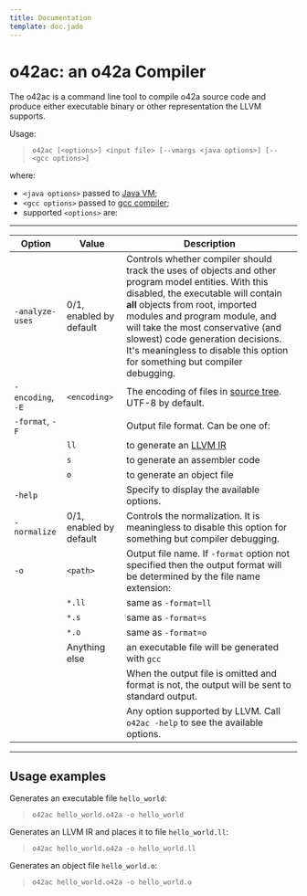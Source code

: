```yaml
---
title: Documentation
template: doc.jade
---
```


o42ac: an o42a Compiler
=======================
<!--
Copyright (C) 2010-2012 Ruslan Lopatin.
Permission is granted to copy, distribute and/or modify this document
under the terms of the GNU Free Documentation License, Version 1.3
or any later version published by the Free Software Foundation;
with no Invariant Sections, no Front-Cover Texts, and no Back-Cover Texts.
A copy of the license is included in the section entitled "GNU
Free Documentation License".
-->

The o42ac is a command line tool to compile o42a source code and produce either
executable binary or other representation the LLVM supports.

Usage:

> `o42ac [<options>] <input file> [--vmargs <java options>] [-- <gcc options>]`

where:

* `<java options>` passed to [Java VM][javac];
* `<gcc options>` passed to [gcc compiler][gcc]; 
* supported `<options>` are:

---------------------

| Option            | Value                   | Description
|-------------------|-------------------------|-------------
| `-analyze-uses`   | 0/1, enabled by default | Controls whether compiler should track the uses of objects and other program model entities. With this disabled, the executable will contain __all__ objects from root, imported modules and program module, and will take the most conservative (and slowest) code generation decisions. It's meaningless to disable this option for something but compiler debugging.
| `-encoding`, `-E` | `<encoding>`            | The encoding of files in [source tree](index.html). UTF-8 by default.
| `-format`, `-F`   |                         | Output file format. Can be one of:
|                   | `ll`                    | to generate an [LLVM IR][]
|                   | `s`                     | to generate an assembler code
|                   | `o`                     | to generate an object file
| `-help`           |                         | Specify to display the available options.
| `-normalize`      | 0/1, enabled by default | Controls the normalization. It is meaningless to disable this option for something but compiler debugging.
| `-o`              | `<path>`                | Output file name. If `-format` option not specified then the output format will be determined by the file name extension:
|                   | `*.ll`                  | same as `-format=ll`
|                   | `*.s`                   | same as `-format=s`
|                   | `*.o`                   | same as `-format=o`
|                   | Anything else           | an executable file will be generated with `gcc`
|                   |                         | When the output file is omitted and format is not, the output will be sent to standard output.
|                   |                         | Any option supported by LLVM. Call `o42ac -help` to see the available options.

---------------------

Usage examples
--------------

Generates an executable file `hello_world`:
> `o42ac hello_world.o42a -o hello_world`

Generates an LLVM IR and places it to file `hello_world.ll`:
> `o42ac hello_world.o42a -o hello_world.ll`

Generates an object file `hello_world.o`:
> `o42ac hello_world.o42a -o hello_world.o`


[javac]:   http://download.oracle.com/javase/6/docs/technotes/tools/solaris/javac.html
[gcc]:     http://gcc.gnu.org/onlinedocs/gcc/Invoking-GCC.html
[LLVM IR]: http://llvm.org/docs/LangRef.html